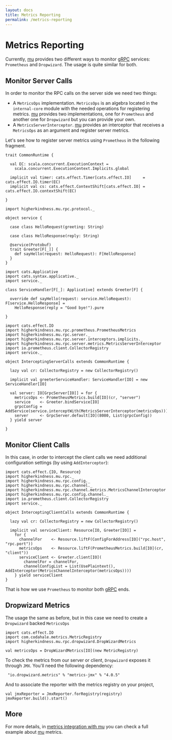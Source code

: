 ```yaml
---
layout: docs
title: Metrics Reporting
permalink: /metrics-reporting
---
```


# Metrics Reporting

Currently, [mu] provides two different ways to monitor [gRPC] services: `Prometheus` and `Dropwizard`. The usage is quite similar for both.

## Monitor Server Calls

In order to monitor the RPC calls on the server side we need two things:

* A `MetricsOps` implementation. `MetricsOps` is an algebra located in the `internal-core` module with the needed operations for registering metrics. [mu] provides two implementations, one for `Prometheus` and another one for `Dropwizard` but you can provide your own.
* A `MetricsServerInterceptor`. [mu] provides an interceptor that receives a `MetricsOps` as an argument and register server metrics.

Let's see how to register server metrics using `Prometheus` in the following fragment.

```tut:invisible
trait CommonRuntime {

  val EC: scala.concurrent.ExecutionContext =
    scala.concurrent.ExecutionContext.Implicits.global

  implicit val timer: cats.effect.Timer[cats.effect.IO]     = cats.effect.IO.timer(EC)
  implicit val cs: cats.effect.ContextShift[cats.effect.IO] = cats.effect.IO.contextShift(EC)

}
```

```tut:invisible
import higherkindness.mu.rpc.protocol._

object service {

  case class HelloRequest(greeting: String)

  case class HelloResponse(reply: String)

  @service(Protobuf)
  trait Greeter[F[_]] {
    def sayHello(request: HelloRequest): F[HelloResponse]
  }
}
```

```tut:invisible
import cats.Applicative
import cats.syntax.applicative._
import service._

class ServiceHandler[F[_]: Applicative] extends Greeter[F] {

  override def sayHello(request: service.HelloRequest): F[service.HelloResponse] =
    HelloResponse(reply = "Good bye!").pure

}
```

```tut:silent
import cats.effect.IO
import higherkindness.mu.rpc.prometheus.PrometheusMetrics
import higherkindness.mu.rpc.server._
import higherkindness.mu.rpc.server.interceptors.implicits._
import higherkindness.mu.rpc.server.metrics.MetricsServerInterceptor
import io.prometheus.client.CollectorRegistry
import service._

object InterceptingServerCalls extends CommonRuntime {

  lazy val cr: CollectorRegistry = new CollectorRegistry()

  implicit val greeterServiceHandler: ServiceHandler[IO] = new ServiceHandler[IO]
  
  val server: IO[GrpcServer[IO]] = for {
    metricsOps <- PrometheusMetrics.build[IO](cr, "server")
    service    <- Greeter.bindService[IO]
    grpcConfig = AddService(service.interceptWith(MetricsServerInterceptor(metricsOps)))
    server     <- GrpcServer.default[IO](8080, List(grpcConfig))
  } yield server

}
```

## Monitor Client Calls

In this case, in order to intercept the client calls we need additional configuration settings (by using `AddInterceptor`):

```tut:silent
import cats.effect.{IO, Resource}
import higherkindness.mu.rpc._
import higherkindness.mu.rpc.config._
import higherkindness.mu.rpc.channel._
import higherkindness.mu.rpc.channel.metrics.MetricsChannelInterceptor
import higherkindness.mu.rpc.config.channel._
import io.prometheus.client.CollectorRegistry
import service._

object InterceptingClientCalls extends CommonRuntime {

  lazy val cr: CollectorRegistry = new CollectorRegistry()

  implicit val serviceClient: Resource[IO, Greeter[IO]] = 
    for {
      channelFor    <- Resource.liftF(ConfigForAddress[IO]("rpc.host", "rpc.port"))
      metricsOps    <- Resource.liftF(PrometheusMetrics.build[IO](cr, "client"))
      serviceClient <- Greeter.client[IO](
        channelFor = channelFor, 
        channelConfigList = List(UsePlaintext(), AddInterceptor(MetricsChannelInterceptor(metricsOps))))
    } yield serviceClient
}
```

That is how we use `Prometheus` to monitor both [gRPC] ends.

## Dropwizard Metrics

The usage the same as before, but in this case we need to create a `Dropwizard` backed `MetricsOps` 

```tut:silent
import cats.effect.IO
import com.codahale.metrics.MetricRegistry
import higherkindness.mu.rpc.dropwizard.DropWizardMetrics

val metricsOps = DropWizardMetrics[IO](new MetricRegistry)
```

To check the metrics from our server or client, `Dropwizard` exposes it through `JMX`. You'll need the following dependency:

```tut:silent 
 "io.dropwizard.metrics" % "metrics-jmx" % "4.0.5"
 ```
 And to associate the reporter with the metrics registry on your project,
 ```tut:silent
 val jmxReporter = JmxReporter.forRegistry(registry)
 jmxReporter.build().start()
 ```
## More

For more details, in [metrics integration with mu] you can check a full example about [mu] metrics.


[metrics integration with mu]: https://www.47deg.com/blog/metrics-integration-with-mu/
[RPC]: https://en.wikipedia.org/wiki/Remote_procedure_call
[HTTP/2]: https://http2.github.io/
[gRPC]: https://grpc.io/
[mu]: https://github.com/higherkindness/mu
[Java gRPC]: https://github.com/grpc/grpc-java
[JSON]: https://en.wikipedia.org/wiki/JSON
[gRPC guide]: https://grpc.io/docs/guides/
[PBDirect]: https://github.com/47deg/pbdirect
[scalamacros]: https://github.com/scalamacros/paradise
[Monix]: https://monix.io/
[cats-effect]: https://github.com/typelevel/cats-effect
[Metrifier]: https://github.com/47deg/metrifier

